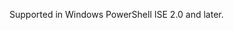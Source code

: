 <Token xmlns:xlink="http://www.w3.org/1999/xlink">Supported in Windows PowerShell ISE 2.0 and later.</Token>